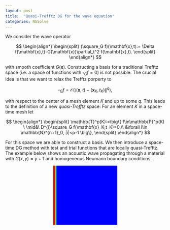 ```yaml
---
layout: post
title:  "Quasi-Trefftz DG for the wave equation"
categories: NGSolve 
---
```


<script type="text/javascript"
        src="https://cdnjs.cloudflare.com/ajax/libs/mathjax/2.7.0/MathJax.js?config=TeX-AMS_CHTML"></script>
<script type="text/x-mathjax-config">
MathJax.Hub.Config({
tex2jax: {
inlineMath: [['$','$'], ['\\(','\\)']],
processEscapes: true},
jax: ["input/TeX","input/MathML","input/AsciiMath","output/CommonHTML"],
extensions: ["tex2jax.js","mml2jax.js","asciimath2jax.js","MathMenu.js","MathZoom.js","AssistiveMML.js", "[Contrib]/a11y/accessibility-menu.js"],
TeX: {
extensions: ["AMSmath.js","AMSsymbols.js","noErrors.js","noUndefined.js"],
equationNumbers: {
autoNumber: "AMS"
}
}
});
</script>

We consider the wave operator

$$
\begin{align*} \begin{split}
(\square_G f)(\mathbf{x},t):= \Delta f(\mathbf{x},t)-G(\mathbf{x})\partial_t^2 f(\mathbf{x},t).
\end{split} \end{align*}
$$

with smooth coefficient $G(\mathbf{x})$. 
Constructing a basis for a traditional Trefftz space (i.e. a space of functions with $\square_G f=0$) is not possible.
The crucial idea is that we want to relax the Trefftz porperty to 

$$\square_G f=\mathcal{O}(\|(\mathbf{x},t)-(\mathbf{x}_K,t_K)\|^q), $$

with respect to the center of a mesh element $K$ and up to some $q$.
This leads to the definition of a new *quasi-Trefftz* space: For an element $K$ in a space-time mesh let

$$
\begin{align*} \begin{split}
\mathbb{T}^p(K):=\big\{
f\in\mathbb{P}^p(K) \ \mid&\ D^{i}\square_G f(\mathbf{x}_K,t_K)=0,\\ &\forall i\in \mathbb{N}^{n+1}_0, |i|<p-1
\big\},
\end{split} \end{align*}
$$

For this space we are able to construct a basis. 
We then introduce a space-time DG method with test and trial functions that are locally quasi-Trefftz. 
The example below shows an acoustic wave propagating through a material with $G(x,y)=y+1$ and homogeneous Neumann boundary conditions. 

<div align="middle"><img src="/assets/qtrefftzdg.gif" width="40%" align="middle"/></div>

